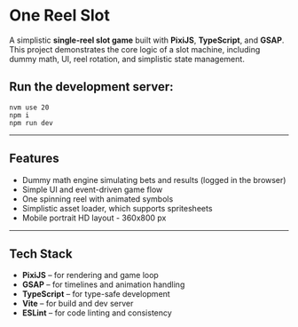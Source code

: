 # One Reel Slot

A simplistic **single-reel slot game** built with **PixiJS**, **TypeScript**, and **GSAP**.  
This project demonstrates the core logic of a slot machine, including dummy math, UI, reel rotation, and simplistic state management.

## Run the development server:

```
nvm use 20
npm i
npm run dev
```

---

## Features

- Dummy math engine simulating bets and results (logged in the browser)
- Simple UI and event-driven game flow  
- One spinning reel with animated symbols
- Simplistic asset loader, which supports spritesheets
- Mobile portrait HD layout - 360x800 px

---

## Tech Stack

- **PixiJS** – for rendering and game loop  
- **GSAP** – for timelines and animation handling  
- **TypeScript** – for type-safe development  
- **Vite** – for build and dev server  
- **ESLint** – for code linting and consistency  
